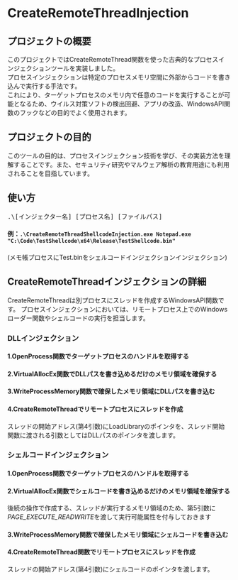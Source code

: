 # CreateRemoteThreadInjection

## プロジェクトの概要
このプロジェクトではCreateRemoteThread関数を使った古典的なプロセスインジェクションツールを実装しました。  
プロセスインジェクションは特定のプロセスメモリ空間に外部からコードを書き込んで実行する手法です。  
これにより、ターゲットプロセスのメモリ内で任意のコードを実行することが可能となるため、ウイルス対策ソフトの検出回避、アプリの改造、WindowsAPI関数のフックなどの目的でよく使用されます。

## プロジェクトの目的
このツールの目的は、プロセスインジェクション技術を学び、その実装方法を理解することです。また、セキュリティ研究やマルウェア解析の教育用途にも利用されることを目指しています。

## 使い方  
<pre>
.\[インジェクター名] [プロセス名] [ファイルパス]
</pre>

#### 例：```.\CreateRemoteThreadShellcodeInjection.exe Notepad.exe "C:\Code\TestShellcode\x64\Release\TestShellcode.bin"```
(メモ帳プロセスにTest.binをシェルコードインジェクションインジェクション)

## CreateRemoteThreadインジェクションの詳細
CreateRemoteThreadは別プロセスにスレッドを作成するWindowsAPI関数です。
プロセスインジェクションにおいては、リモートプロセス上でのWindowsローダー関数やシェルコードの実行を担当します。

### DLLインジェクション

#### 1.OpenProcess関数でターゲットプロセスのハンドルを取得する

#### 2.VirtualAllocEx関数でDLLパスを書き込めるだけのメモリ領域を確保する

#### 3.WriteProcessMemory関数で確保したメモリ領域にDLLパスを書き込む

#### 4.CreateRemoteThreadでリモートプロセスにスレッドを作成
スレッドの開始アドレス(第4引数)にLoadLibraryのポインタを、スレッド開始関数に渡される引数としてはDLLパスのポインタを渡します。

### シェルコードインジェクション

#### 1.OpenProcess関数でターゲットプロセスのハンドルを取得する

#### 2.VirtualAllocEx関数でシェルコードを書き込めるだけのメモリ領域を確保する
後続の操作で作成する、スレッドが実行するメモリ領域のため、第5引数に*PAGE_EXECUTE_READWRITE*を渡して実行可能属性を付与しておきます

#### 3.WriteProcessMemory関数で確保したメモリ領域にシェルコードを書き込む

#### 4.CreateRemoteThread関数でリモートプロセスにスレッドを作成
スレッドの開始アドレス(第4引数)にシェルコードのポインタを渡します。
